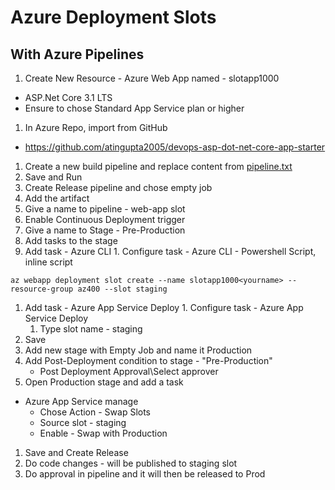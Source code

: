 # Azure Deployment Slots

## With Azure Pipelines
1. Create New Resource - Azure Web App named - slotapp1000<yourname>
  - ASP.Net Core 3.1 LTS
  - Ensure to chose Standard App Service plan or higher

1. In Azure Repo, import from GitHub
  - https://github.com/atingupta2005/devops-asp-dot-net-core-app-starter
1. Create a new build pipeline and replace content from [pipeline.txt](pipeline.txt)
1. Save and Run
1. Create Release pipeline and chose empty job
1. Add the artifact
1. Give a name to pipeline - web-app slot
1. Enable Continuous Deployment trigger
1. Give a name to Stage - Pre-Production
1. Add tasks to the stage
  1. Add task - Azure CLI
    1. Configure task - Azure CLI - Powershell Script, inline script
```
az webapp deployment slot create --name slotapp1000<yourname> --resource-group az400 --slot staging
```
  1. Add task - Azure App Service Deploy
    1. Configure task - Azure App Service Deploy
      1. Type slot name - staging
1. Save
1. Add new stage with Empty Job and name it Production
1. Add Post-Deployment condition to stage - "Pre-Production"
    - Post Deployment Approval\Select approver
1. Open Production stage and add a task
  - Azure App Service manage
    - Chose Action - Swap Slots
    - Source slot - staging
    - Enable - Swap with Production
1. Save and Create Release
1. Do code changes - will be published to staging slot
1. Do approval in pipeline and it will then be released to Prod
